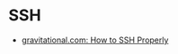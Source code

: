# SSH
- [gravitational.com: How to SSH Properly](https://gravitational.com/blog/how-to-ssh-properly/)
